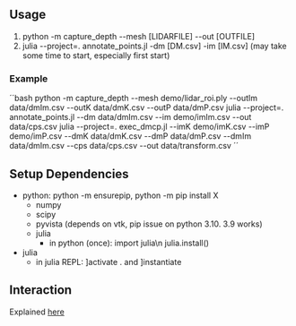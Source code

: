 ## Usage
 1. python -m capture_depth --mesh [LIDARFILE] --out [OUTFILE]
 2. julia --project=. annotate_points.jl -dm [DM.csv] -im [IM.csv] (may take some time to start, especially first start)
### Example
´´bash
python -m capture_depth --mesh demo/lidar_roi.ply --outIm data/dmIm.csv --outK data/dmK.csv --outP data/dmP.csv
julia --project=. annotate_points.jl --dm data/dmIm.csv  --im demo/imIm.csv --out data/cps.csv
julia --project=. exec_dmcp.jl --imK demo/imK.csv --imP demo/imP.csv --dmK data/dmK.csv --dmP data/dmP.csv --dmIm data/dmIm.csv --cps data/cps.csv --out data/transform.csv
´´

## Setup Dependencies
 -  python: python -m ensurepip, python -m pip install X
    -  numpy
    -  scipy
    -  pyvista (depends on vtk, pip issue on python 3.10. 3.9 works)
    -  julia
       -  in python (once): import julia\n julia.install()
 - julia
   - in julia REPL: ]activate . and ]instantiate 
  
## Interaction
Explained [here](https://makie.juliaplots.org/v0.15.2/examples/layoutables/axis/)

